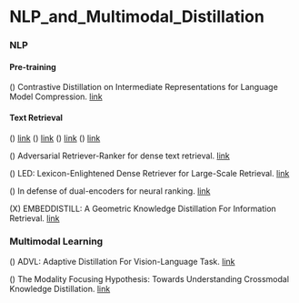 # NLP_and_Multimodal_Distillation

### NLP

#### Pre-training

() Contrastive Distillation on Intermediate Representations for Language Model Compression. [link](https://arxiv.org/abs/2009.14167.pdf)

#### Text Retrieval

() [link]()
() [link]()
() [link]()
() [link]()



() Adversarial Retriever-Ranker for dense text retrieval. [link](https://arxiv.org/abs/2110.03611.pdf)

() LED: Lexicon-Enlightened Dense Retriever for Large-Scale Retrieval. [link](https://arxiv.org/pdf/2208.13661.pdf)

() In defense of dual-encoders for neural ranking. [link](https://proceedings.mlr.press/v162/menon22a/menon22a.pdf)

(X) EMBEDDISTILL: A Geometric Knowledge Distillation For Information Retrieval. [link](https://openreview.net/pdf?id=-aEuKX6zQKmr)


### Multimodal Learning

() ADVL: Adaptive Distillation For Vision-Language Task. [link](https://openreview.net/pdf?id=8-2sjUPp_YD)

() The Modality Focusing Hypothesis: Towards Understanding Crossmodal Knowledge Distillation. [link](https://openreview.net/pdf?id=w0QXrZ3N-s)

